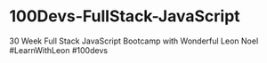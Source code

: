 # 100Devs-FullStack-JavaScript
30 Week Full Stack JavaScript Bootcamp with Wonderful Leon Noel #LearnWithLeon #100devs
